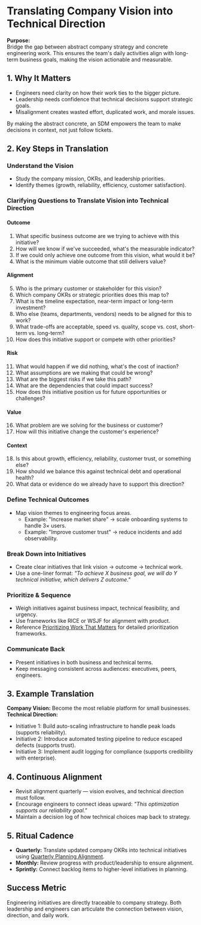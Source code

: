# Translating Company Vision into Technical Direction

**Purpose:**  
Bridge the gap between abstract company strategy and concrete engineering work. This ensures the team's daily activities align with long-term business goals, making the vision actionable and measurable.

## 1. Why It Matters
- Engineers need clarity on how their work ties to the bigger picture.  
- Leadership needs confidence that technical decisions support strategic goals.  
- Misalignment creates wasted effort, duplicated work, and morale issues.  

By making the abstract concrete, an SDM empowers the team to make decisions in context, not just follow tickets.

## 2. Key Steps in Translation

### Understand the Vision
- Study the company mission, OKRs, and leadership priorities.  
- Identify themes (growth, reliability, efficiency, customer satisfaction).  

### Clarifying Questions to Translate Vision into Technical Direction

#### Outcome
1. What specific business outcome are we trying to achieve with this initiative?  
2. How will we know if we've succeeded, what's the measurable indicator?  
3. If we could only achieve one outcome from this vision, what would it be?  
4. What is the minimum viable outcome that still delivers value?  

#### Alignment
5. Who is the primary customer or stakeholder for this vision?  
6. Which company OKRs or strategic priorities does this map to?  
7. What is the timeline expectation, near-term impact or long-term investment?  
8. Who else (teams, departments, vendors) needs to be aligned for this to work?  
9. What trade-offs are acceptable, speed vs. quality, scope vs. cost, short-term vs. long-term?  
10. How does this initiative support or compete with other priorities?  

#### Risk
11. What would happen if we did nothing, what's the cost of inaction?  
12. What assumptions are we making that could be wrong?  
13. What are the biggest risks if we take this path?  
14. What are the dependencies that could impact success?  
15. How does this initiative position us for future opportunities or challenges?  

#### Value
16. What problem are we solving for the business or customer?  
17. How will this initiative change the customer's experience?  

#### Context
18. Is this about growth, efficiency, reliability, customer trust, or something else?  
19. How should we balance this against technical debt and operational health?  
20. What data or evidence do we already have to support this direction?  

### Define Technical Outcomes
- Map vision themes to engineering focus areas.  
  - Example: "Increase market share" → scale onboarding systems to handle 3× users.  
  - Example: "Improve customer trust" → reduce incidents and add observability.  

### Break Down into Initiatives
- Create clear initiatives that link vision → outcome → technical work.  
- Use a one-liner format: *"To achieve X business goal, we will do Y technical initiative, which delivers Z outcome."*  

### Prioritize & Sequence
- Weigh initiatives against business impact, technical feasibility, and urgency.  
- Use frameworks like RICE or WSJF for alignment with product.  
- Reference [Prioritizing Work That Matters](./README.md) for detailed prioritization frameworks.  

### Communicate Back
- Present initiatives in both business and technical terms.  
- Keep messaging consistent across audiences: executives, peers, engineers.  

## 3. Example Translation
**Company Vision:** Become the most reliable platform for small businesses.  
**Technical Direction:**  
- Initiative 1: Build auto-scaling infrastructure to handle peak loads (supports reliability).  
- Initiative 2: Introduce automated testing pipeline to reduce escaped defects (supports trust).  
- Initiative 3: Implement audit logging for compliance (supports credibility with enterprise).  

## 4. Continuous Alignment
- Revisit alignment quarterly — vision evolves, and technical direction must follow.  
- Encourage engineers to connect ideas upward: *"This optimization supports our reliability goal."*  
- Maintain a decision log of how technical choices map back to strategy.  

## 5. Ritual Cadence
- **Quarterly:** Translate updated company OKRs into technical initiatives using [Quarterly Planning Alignment](../communication-templates/07-quarterly-planning-alignment.md).  
- **Monthly:** Review progress with product/leadership to ensure alignment.  
- **Sprintly:** Connect backlog items to higher-level initiatives in planning.  

## Success Metric
Engineering initiatives are directly traceable to company strategy. Both leadership and engineers can articulate the connection between vision, direction, and daily work.